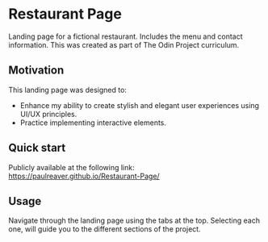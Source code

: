 # Restaurant Page
Landing page for a fictional restaurant. Includes the menu and contact information. This was created as part of The Odin Project curriculum.

## Motivation
This landing page was designed to: 
- Enhance my ability to create stylish and elegant user experiences using UI/UX principles.
- Practice implementing interactive elements.

## Quick start
Publicly available at the following link: https://paulreaver.github.io/Restaurant-Page/

## Usage
Navigate through the landing page using the tabs at the top. Selecting each one, will guide you to the different sections of the project.
